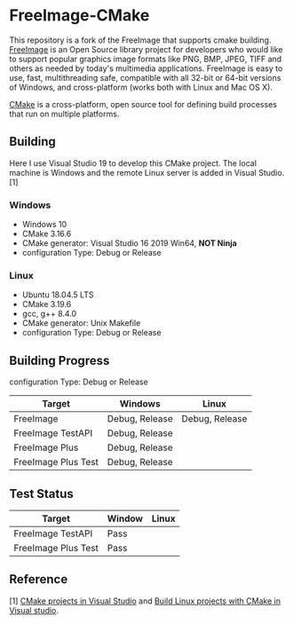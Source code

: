 # FreeImage-CMake



This repository is a fork of the FreeImage that supports cmake building.
[FreeImage](https://freeimage.sourceforge.io/) is an Open Source library project for developers who would like to support popular graphics image formats like PNG, BMP, JPEG, TIFF and others as needed by today's multimedia applications. FreeImage is easy to use, fast, multithreading safe, compatible with all 32-bit or 64-bit versions of Windows, and cross-platform (works both with Linux and Mac OS X).

[CMake](https://cmake.org/) is a cross-platform, open source tool for defining build processes that run on multiple platforms. 

## Building

Here I use Visual Studio 19 to develop this CMake project. The local machine is Windows and the remote Linux server is added in Visual Studio.[1]

### Windows
* Windows 10
* CMake 3.16.6
* CMake generator:  Visual Studio 16 2019 Win64, **NOT Ninja**
* configuration Type:  Debug or Release
### Linux

* Ubuntu 18.04.5 LTS
* CMake 3.19.6
* gcc, g++ 8.4.0
* CMake generator: Unix Makefile
* configuration Type:  Debug or Release

## Building Progress

configuration Type:  Debug or Release

| Target              | Windows        | Linux          |
| ------------------- | -------------- | -------------- |
| FreeImage           | Debug, Release | Debug, Release |
| FreeImage TestAPI   | Debug, Release |                |
| FreeImage Plus      | Debug, Release |                |
| FreeImage Plus Test | Debug, Release |                |

## Test Status

| Target              | Window | Linux |
| ------------------- | ------ | ----- |
| FreeImage TestAPI   | Pass   |       |
| FreeImage Plus Test | Pass   |       |



## Reference

[1] [CMake projects in Visual Studio](https://docs.microsoft.com/en-us/cpp/build/cmake-projects-in-visual-studio?view=msvc-160) and [Build Linux projects with CMake in Visual studio](https://docs.microsoft.com/en-us/cpp/linux/cmake-linux-project?view=msvc-160).
